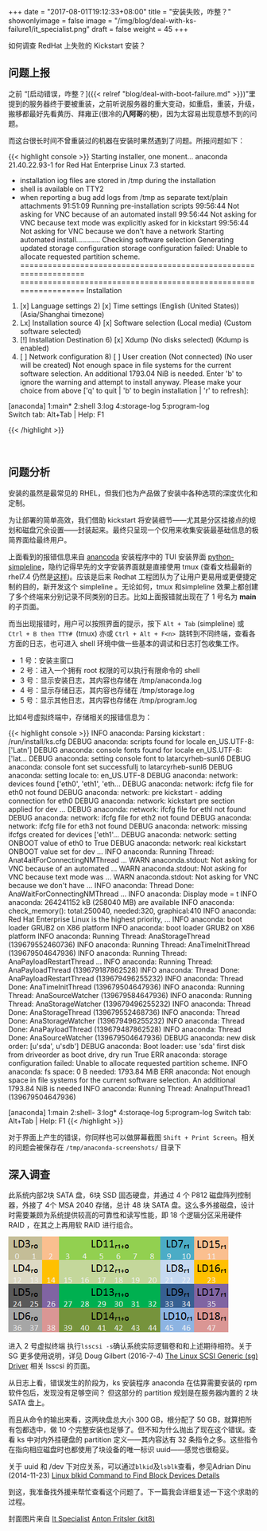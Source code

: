 +++
date = "2017-08-01T19:12:33+08:00"
title = "安装失败，咋整？"
showonlyimage = false
image = "/img/blog/deal-with-ks-failure1/it_specialist.png"
draft = false
weight = 45
+++

如何调查 RedHat 上失败的 Kickstart 安装？
<!--more-->

## 问题上报

之前 “[启动错误，咋整？]({{< relref "blog/deal-with-boot-failure.md" >}})”里提到的服务器终于要被重装，之前听说服务器的重大变动，如重启，重装，升级，搬移都最好先看黄历、拜雍正(很冷的**八阿哥**的梗)，因为太容易出现意想不到的问题。

而这台很长时间不曾重装过的机器在安装时果然遇到了问题。所报问题如下：

{{< highlight console >}}
Starting installer, one monent...
anaconda 21.40.22.93-1 for Red Hat Enterprise Linux 7.3 started.
* installation iog files are stored in /tmp during the installation
* shell is available on TTY2
* when reporting a bug add logs from /tmp
      as separate text/plain attachments
91:51:09 Running pre-installation scripts
99:56:44 Not asking for VNC because of an automated install
99:56:44 Not asking for VNC because text mode was explicitly asked
             for in kickstart
99:56:44 Not asking for VNC because we don't have a network
Starting automated install............
Checking software selection
Generating updated storage configuration
storage configuration failed:
    Unable to allocate requested partition scheme.
=================================================================
=================================================================
Installation

1) [x] Language settings         2) [x] Time settings
       (English (United States))        (Asia/Shanghai timezone)
3) Lx] Installation source       4) [x] Software selection
       (Local media)                    (Custom software selected)
5) [!] Installation Destination  6) [x] Xdump
       (No disks selected)              (Kdump is enabled)
7) [ ] Network configuration     8) [ ] User creation
       (Not connected)                  (No user will be created)
Not enough space in file systems for the current software selection.
    An additional 1793.04 NiB is needed.
Enter 'b' to ignore the warning and attempt to install anyway.
Please make your choice from above
['q' to quit | 'b' to begin installation | 'r' to refresh]:


[anaconda] 1:main* 2:shell 3:log 4:storage-log 5:program-log   
                                   Switch tab: Alt+Tab | Help: F1

{{< /highlight >}}

<br />

## 问题分析

安装的虽然是最常见的 RHEL，但我们也为产品做了安装中各种选项的深度优化和定制。

为让部署的简单高效，我们借助 kickstart 将安装细节——尤其是分区挂接点的规划和磁盘冗余设置——封装起来。最终只呈现一个仅用来收集安装最基础信息的极简界面给最终用户。

上面看到的报错信息来自 [anancoda](https://github.com/rhinstaller/anaconda) 安装程序中的 TUI 安装界面 [python-simpleline](https://github.com/rhinstaller/python-simpleline)，隐约记得早先的文字安装界面就是直接使用 tmux (查看文档最新的 rhel7.4 仍然是[这样](https://access.redhat.com/documentation/en-US/Red_Hat_Enterprise_Linux/7/html/Installation_Guide/sect-consoles-logs-during-installation-x86.html))。应该是后来 Redhat 工程团队为了让用户更易用或更便捷定制的目的，新开发这个 simpleline 。无论如何，tmux 和simpleline 效果上都创建了多个终端来分别记录不同类别的日志。比如上面报错就出现在了 1 号名为 **main** 的子页面。

而当出现报错时，用户可以按照界面的提示，按下 ```Alt + Tab``` (simpleline) 或 ```Ctrl + B then TTY# ```(tmux) 亦或 ```Ctrl + Alt + F<n> ```跳转到不同终端，查看各方面的日志，也可进入 shell 环境中做一些基本的调试和日志打包收集工作。

- 1 号：安装主窗口
- 2 号：进入一个拥有 root 权限的可以执行有限命令的 shell
- 3 号：显示安装日志，其内容也存储在 /tmp/anaconda.log
- 4 号：显示存储日志，其内容也存储在 /tmp/storage.log
- 5 号：显示其他日志，其内容也存储在 /tmp/program.log

比如4号虚拟终端中，存储相关的报错信息为：

{{< highlight console >}}
INFO anaconda: Parsing kickstart : /run/install/ks.cfg
DEBUG anaconda: scripts found for locale en_US.UTF-8: ['Latn']
DEBUG anaconda: console fonts found for locale en_US.UTF-8: ['lat...
DEBUG anaconda: setting console font to latarcyrheb-sunl6
DEBUG anaconda: console font set successfullj to latarcyrheb-sunl6
DEBUG anaconda: setting locale to: en_US.UTF-8
DEBUG anaconda: network: devices found ['eth0', 'eth1', 'eth...
DEBUG anaconda: network: ifcfg file for eth0 not found
DEBUG anaconda: network: pre kickstart - adding connection for eth0
DEBUG anaconda: network: kickstart pre section applied for dev ...
DEBUG anaconda: network: ifcfg file for ethl not found
DEBUG anaconda: network: ifcfg file for eth2 not found
DEBUG anaconda: network: ifcfg file for eth3 not found
DEBUG anaconda: network: missing ifcfgs created for devices ['eth1'...
DEBUG anaconda: network: setting ONBOOT value of eth0 to True
DEBUG anaconda: network: real kickstart ONBOOT value set for dev ...
INFO anaconda: Running Thread: Anat4aitForConnectingNMThread ...
WARN anaconda.stdout: Not asking for VNC because of an automated ...
WARN anaconda.stdout: Not asking for VNC because text mode was ...
WARN anaconda.stdout: Not asking for VNC because we don't have ...
INFO anaconda: Thread Done: AnaWaitForConnectingNMThread ...
INFO anaconda: Display mode = t
INFO anaconda: 264241152 kB (258040 MB) are available
INFO anaconda: check_memory(): total:250040, needed:320, graphical:410
INFO anaconda: Red Hat Enterprise Linux is the highest priority, ...
INFO anaconda: boot loader GRUB2 on X86 platform
INFO anaconda: boot loader GRUB2 on X86 platform
INFO anaconda: Running Thread: AnaStorageThread (139679552460736)
INFO anaconda: Running Thread: AnaTimeInitThread (139679504647936)
INFO anaconda: Running Thread: AnaPayloadRestartThread ...
INFO anaconda: Running Thread: AnaPayloadThread (139679187862528)
INFO anaconda: Thread Done: AnaPayloadRestartThread (139679496255232)
INFO anaconda: Thread Done: AnaTimeInitThread (139679504647936)
INFO anaconda: Running Thread: AnaSourceWatcher (139679584647936)
INFO anaconda: Running Thread: AnaStorageWatcher (139679496255232)
INFO anaconda: Thread Done: AnaStorageThread (139679552468736)
INFO anaconda: Thread Done: AnaStorageWatcher (139679496255232)
INFO anaconda: Thread Done: AnaPayloadThread (139679487862528)
INFO anaconda: Thread Done: AnaSourceWatcher (139679504647936)
DEBUG anaconda: new disk order: [u'sda', u'sdb']
DEBUG anaconda: Boot loader: use 'sda' first disk from driveorder
                    as boot drive, dry run True
ERR anaconda: storage configuration failed:
                  Unable to allocate requested partition scheme.
INFO anaconda: fs space: 0 B needed: 1793.84 MiB
ERR anaconda: Not enough space in file systems
    for the current software selection.
        An additional 1793.84 NiB is needed
INFO anaconda: Running Thread: AnaInputThread1 (139679504647936)



[anaconda] 1:main 2:shell- 3:log* 4:storaqe-log 5:program-log
                                     Switch tab: Alt+Tab | Help: F1
{{< /highlight >}}

对于界面上产生的错误，你同样也可以做屏幕截图 ```Shift + Print Screen```。相关的问题会被保存在 ```/tmp/anaconda-screenshots/``` 目录下


## 深入调查

此系统内部2块 SATA 盘，6块 SSD 固态硬盘，并通过 4 个 P812 磁盘阵列控制器，外接了 4个 MSA 2040 存储，总计 48 块 SATA 盘。这么多外接磁盘，设计时需要兼顾为系统提供较高的可靠性和读写性能，即 18 个逻辑分区采用硬件 RAID ，在其之上再用软 RAID 进行组合。

<img alt="ext lds" src="/img/blog/deal-with-ks-failure1/ext-lds.png" class="img-responsive">

进入 2 号虚拟终端 执行```lsscsi -s```确认系统实际逻辑卷和和上述期待相符。关于 SG 更多使用说明，详见 Doug Gilbert (2016-7-4) [The Linux SCSI Generic (sg) Driver](http://sg.danny.cz/sg/index.html) 相关 lsscsi 的页面。

从日志上看，错误发生的阶段为，ks 安装程序 anaconda 在估算需要安装的 rpm 软件包后，发现没有足够空间？ 但这部分的 partition 规划是在服务器内置的 2 块 SATA 盘上。

而且从命令的输出来看，这两块盘总大小 300 GB，根分配了 50 GB，就算把所有包都选中，做 10 个完整安装也足够了。但不知为什么抛出了现在这个错误。查看 ks 中对内外挂硬盘的 partition 定义——其内容达有 32 条指令之多。这些指令在指向相应磁盘时也都使用了块设备的唯一标识 uuid——感觉也很稳妥。

关于 uuid 和 /dev 下对应关系，可以通过```blkid```及```lsblk```查看，参见Adrian Dinu (2014-11-23) [Linux blkid Command to Find Block Devices Details](https://linoxide.com/linux-command/linux-command-lsblk-blkid/)

到这，我准备找外援来帮忙查看这个问题了。下一篇我会详细复述一下这个求助的过程。

封面图片来自 [It Specialist](https://dribbble.com/shots/2528925-It-Specialist) <a href="https://dribbble.com/Frizler"><i class="fa fa-dribbble" aria-hidden="true"></i> Anton Fritsler (kit8)</a>
